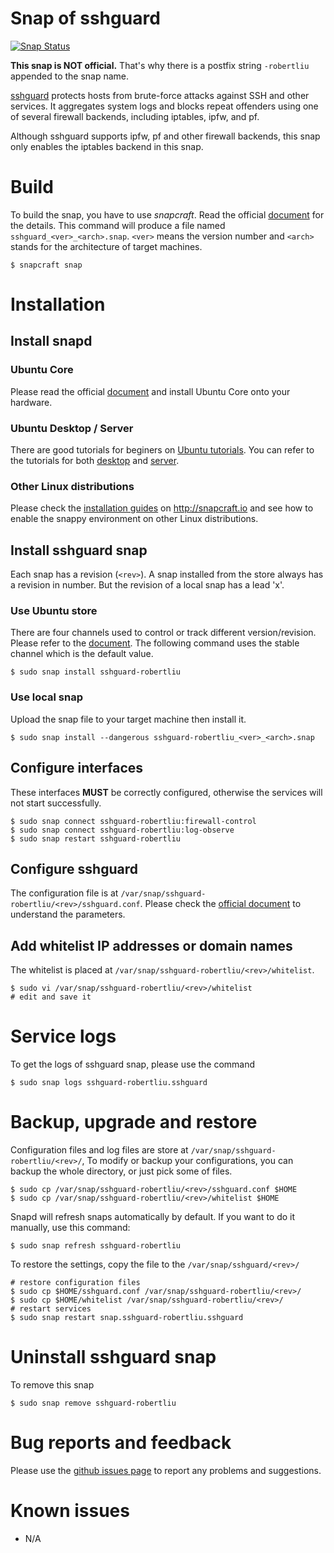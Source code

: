 # Snap of sshguard

[![Snap Status](https://build.snapcraft.io/badge/tsunghanliu/sshguard.snap.svg)](https://build.snapcraft.io/user/tsunghanliu/sshguard.snap)

**This snap is NOT official.** That's why there is a postfix string `-robertliu` appended to the snap name.

[sshguard](https://www.sshguard.net/) protects hosts from brute-force attacks against SSH and other services. It aggregates system logs and blocks repeat offenders using one of several firewall backends, including iptables, ipfw, and pf.

Although sshguard supports ipfw, pf and other firewall backends, this snap only enables the iptables backend in this snap.

# Build

To build the snap, you have to use *snapcraft*. Read the official [document](http://snapcraft.io/docs/build-snaps/) for the details. This command will produce a file named `sshguard_<ver>_<arch>.snap`. `<ver>` means the version number and `<arch>` stands for the architecture of target machines.

```
$ snapcraft snap
```

# Installation

## Install snapd

### Ubuntu Core

Please read the official [document](https://developer.ubuntu.com/core/get-started) and install Ubuntu Core onto your hardware.

### Ubuntu Desktop / Server

There are good tutorials for beginers on [Ubuntu tutorials](https://tutorials.ubuntu.com/). You can refer to the tutorials for both [desktop](https://tutorials.ubuntu.com/tutorial/tutorial-install-ubuntu-desktop#0) and [server](https://tutorials.ubuntu.com/tutorial/tutorial-install-ubuntu-server#0).

### Other Linux distributions

Please check the [installation guides](https://docs.snapcraft.io/core/install) on http://snapcraft.io and see how to enable the snappy environment on other Linux distributions.

## Install sshguard snap

Each snap has a revision (`<rev>`). A snap installed from the store always has a revision in number. But the revision of a local snap has a lead 'x'.

### Use Ubuntu store

There are four channels used to control or track different version/revision. Please refer to the [document](https://docs.snapcraft.io/reference/channels). The following command uses the stable channel which is the default value.

```console
$ sudo snap install sshguard-robertliu
```

### Use local snap

Upload the snap file to your target machine then install it.

```console
$ sudo snap install --dangerous sshguard-robertliu_<ver>_<arch>.snap
```

## Configure interfaces

These interfaces **MUST** be correctly configured, otherwise the services will not start successfully.

```console
$ sudo snap connect sshguard-robertliu:firewall-control
$ sudo snap connect sshguard-robertliu:log-observe
$ sudo snap restart sshguard-robertliu
```

## Configure sshguard

The configuration file is at `/var/snap/sshguard-robertliu/<rev>/sshguard.conf`.
Please check the [official document](https://www.sshguard.net/docs/) to understand the parameters.

## Add whitelist IP addresses or domain names

The whitelist is placed at `/var/snap/sshguard-robertliu/<rev>/whitelist`.

```console
$ sudo vi /var/snap/sshguard-robertliu/<rev>/whitelist
# edit and save it
```

# Service logs

To get the logs of sshguard snap, please use the command
```console
$ sudo snap logs sshguard-robertliu.sshguard
```

# Backup, upgrade and restore

Configuration files and log files are store at `/var/snap/sshguard-robertliu/<rev>/`, To modify or backup your configurations, you can backup the whole directory, or just pick some of files.
```console
$ sudo cp /var/snap/sshguard-robertliu/<rev>/sshguard.conf $HOME
$ sudo cp /var/snap/sshguard-robertliu/<rev>/whitelist $HOME
```

Snapd will refresh snaps automatically by default. If you want to do it manually, use this command:
```console
$ sudo snap refresh sshguard-robertliu
```

To restore the settings, copy the file to the `/var/snap/sshguard/<rev>/`
```console
# restore configuration files
$ sudo cp $HOME/sshguard.conf /var/snap/sshguard-robertliu/<rev>/
$ sudo cp $HOME/whitelist /var/snap/sshguard-robertliu/<rev>/
# restart services
$ sudo snap restart snap.sshguard-robertliu.sshguard
```

# Uninstall sshguard snap

To remove this snap

```console
$ sudo snap remove sshguard-robertliu
```

# Bug reports and feedback

Please use the [github issues page](https://github.com/tsunghanliu/sshguard.snap/issues) to report any problems and suggestions.

# Known issues

* N/A


